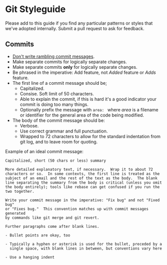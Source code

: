 # Git Styleguide

Please add to this guide if you find any particular patterns or styles that we've adopted internally. Submit a pull request to ask for feedback.

## Commits

* [Don't write rambling commit messages](http://stopwritingramblingcommitmessages.com/).
* Make separate commits for logically separate changes.
* Make separate commits **only** for logically separate changes.
* Be phrased in the imperative: Add feature, not *Added* feature or *Adds* feature.
* The first line of a commit message should be;
  * Capitalized.
  * Consise. Soft limit of 50 characters.
  * Able to explain the commit, if this is hard it's a good indicator your commit is doing too many things.
  * Optionally prefix the message with `area: ` where *area* is a filename or identifier for the general area of the code being modified.
* The body of the commit message should be:
  * Verbose.
  * Use correct grammar and full punctuation.
  * Wrapped to 72 characters to allow for the standard indentation from git log, and to leave room for quoting.

Example of an ideal commit message:

```git
Capitalized, short (50 chars or less) summary

More detailed explanatory text, if necessary.  Wrap it to about 72
characters or so.  In some contexts, the first line is treated as the
subject of an email and the rest of the text as the body.  The blank
line separating the summary from the body is critical (unless you omit
the body entirely); tools like rebase can get confused if you run the
two together.

Write your commit message in the imperative: "Fix bug" and not "Fixed bug"
or "Fixes bug."  This convention matches up with commit messages generated
by commands like git merge and git revert.

Further paragraphs come after blank lines.

- Bullet points are okay, too

- Typically a hyphen or asterisk is used for the bullet, preceded by a
  single space, with blank lines in between, but conventions vary here

- Use a hanging indent
```
